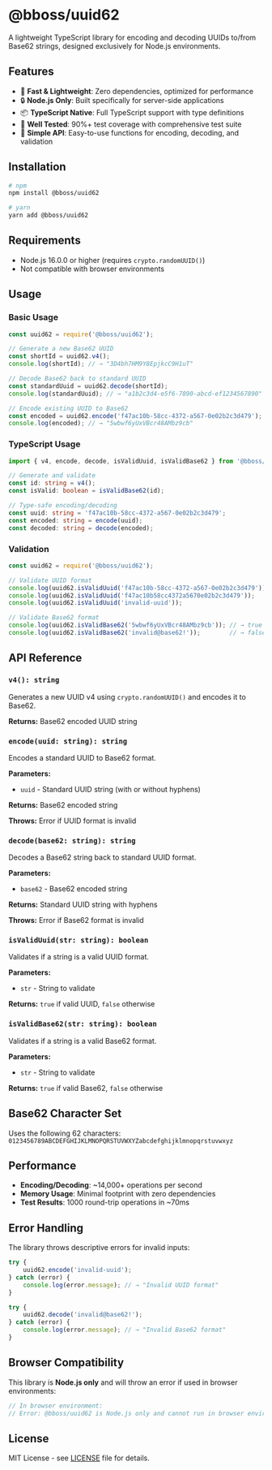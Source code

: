 # @bboss/uuid62

A lightweight TypeScript library for encoding and decoding UUIDs to/from Base62 strings, designed exclusively for Node.js environments.

## Features

- 🚀 **Fast & Lightweight**: Zero dependencies, optimized for performance
- 🔒 **Node.js Only**: Built specifically for server-side applications
- 📦 **TypeScript Native**: Full TypeScript support with type definitions
- 🧪 **Well Tested**: 90%+ test coverage with comprehensive test suite
- 🔧 **Simple API**: Easy-to-use functions for encoding, decoding, and validation

## Installation

```bash
# npm
npm install @bboss/uuid62

# yarn
yarn add @bboss/uuid62
```

## Requirements

- Node.js 16.0.0 or higher (requires `crypto.randomUUID()`)
- Not compatible with browser environments

## Usage

### Basic Usage

```javascript
const uuid62 = require('@bboss/uuid62');

// Generate a new Base62 UUID
const shortId = uuid62.v4();
console.log(shortId); // → "3D4bh7HM9Y8EpjkcC9H1uT"

// Decode Base62 back to standard UUID
const standardUuid = uuid62.decode(shortId);
console.log(standardUuid); // → "a1b2c3d4-e5f6-7890-abcd-ef1234567890"

// Encode existing UUID to Base62
const encoded = uuid62.encode('f47ac10b-58cc-4372-a567-0e02b2c3d479');
console.log(encoded); // → "5wbwf6yUxVBcr48AMbz9cb"
```

### TypeScript Usage

```typescript
import { v4, encode, decode, isValidUuid, isValidBase62 } from '@bboss/uuid62';

// Generate and validate
const id: string = v4();
const isValid: boolean = isValidBase62(id);

// Type-safe encoding/decoding
const uuid: string = 'f47ac10b-58cc-4372-a567-0e02b2c3d479';
const encoded: string = encode(uuid);
const decoded: string = decode(encoded);
```

### Validation

```javascript
const uuid62 = require('@bboss/uuid62');

// Validate UUID format
console.log(uuid62.isValidUuid('f47ac10b-58cc-4372-a567-0e02b2c3d479')); // → true
console.log(uuid62.isValidUuid('f47ac10b58cc4372a5670e02b2c3d479'));   // → true (no hyphens)
console.log(uuid62.isValidUuid('invalid-uuid'));                        // → false

// Validate Base62 format
console.log(uuid62.isValidBase62('5wbwf6yUxVBcr48AMbz9cb')); // → true
console.log(uuid62.isValidBase62('invalid@base62!'));        // → false
```

## API Reference

### `v4(): string`
Generates a new UUID v4 using `crypto.randomUUID()` and encodes it to Base62.

**Returns:** Base62 encoded UUID string

### `encode(uuid: string): string`
Encodes a standard UUID to Base62 format.

**Parameters:**
- `uuid` - Standard UUID string (with or without hyphens)

**Returns:** Base62 encoded string

**Throws:** Error if UUID format is invalid

### `decode(base62: string): string`
Decodes a Base62 string back to standard UUID format.

**Parameters:**
- `base62` - Base62 encoded string

**Returns:** Standard UUID string with hyphens

**Throws:** Error if Base62 format is invalid

### `isValidUuid(str: string): boolean`
Validates if a string is a valid UUID format.

**Parameters:**
- `str` - String to validate

**Returns:** `true` if valid UUID, `false` otherwise

### `isValidBase62(str: string): boolean`
Validates if a string is a valid Base62 format.

**Parameters:**
- `str` - String to validate

**Returns:** `true` if valid Base62, `false` otherwise

## Base62 Character Set

Uses the following 62 characters: `0123456789ABCDEFGHIJKLMNOPQRSTUVWXYZabcdefghijklmnopqrstuvwxyz`

## Performance

- **Encoding/Decoding**: ~14,000+ operations per second
- **Memory Usage**: Minimal footprint with zero dependencies
- **Test Results**: 1000 round-trip operations in ~70ms

## Error Handling

The library throws descriptive errors for invalid inputs:

```javascript
try {
    uuid62.encode('invalid-uuid');
} catch (error) {
    console.log(error.message); // → "Invalid UUID format"
}

try {
    uuid62.decode('invalid@base62!');
} catch (error) {
    console.log(error.message); // → "Invalid Base62 format"
}
```

## Browser Compatibility

This library is **Node.js only** and will throw an error if used in browser environments:

```javascript
// In browser environment:
// Error: @bboss/uuid62 is Node.js only and cannot run in browser environments
```

## License

MIT License - see [LICENSE](LICENSE) file for details.